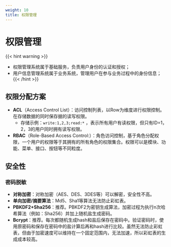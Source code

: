```yaml
---
weight: 10
title: 权限管理
---
```


# 权限管理

{{< hint warning >}}
- 权限管理系统属于基础服务，负责用户身份的认证和授权；
- 用户信息管理系统属于业务系统，管理用户在参与业务过程中的身份信息；
{{< /hint >}}

## 权限分配方案

- **ACL**（Access Control List）：访问控制列表，以Row为维度进行权限控制。在存储数据的同时保存据的读写权限。
	+ 存储示例：`write:1,2,3;read:*` ，表示所有用户有读权限，但只有ID=1，2，3的用户同时拥有读写权限。
- **RBAC**（Role-Based Access Control:）：角色访问控制，基于角色分配权限，一个用户的权限等于其拥有的所有角色的权限集合。权限可以是模块、功能、菜单、接口、按钮等不同粒度。

## 安全性

### 密码脱敏

- **对称加密**：对称加密（AES、DES、3DES等）可以解密，安全性不高。
- **单向加密/摘要算法**：Md5、Sha1等算法无法防止彩虹表。
- **PBKDF2+Sha256**：推荐。PBKDF2为密钥生成算法，加密过程为执行n次哈希算法（例如：Sha256）并加上随机盐生成密码。
- **Bcrypt**：推荐。每次都随机生成hash和盐后保存在密码中。验证密码时，使用原密码和保存在密码中的盐计算后再和hash进行比较。虽然无法防止彩虹表，但由于加密速度可以维持在一个固定范围内，无法加速，所以彩虹表的生成成本较高。